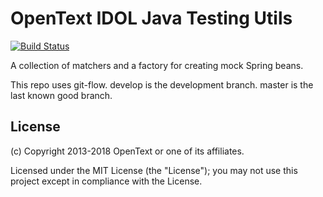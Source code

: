 # OpenText IDOL Java Testing Utils #

[![Build Status](https://travis-ci.org/microfocus-idol/java-testing-utils.svg?branch=master)](https://travis-ci.org/microfocus-idol/java-testing-utils)

A collection of matchers and a factory for creating mock Spring beans.

This repo uses git-flow. develop is the development branch. master is the last known good branch.

## License

(c) Copyright 2013-2018 OpenText or one of its affiliates.

Licensed under the MIT License (the "License"); you may not use this project except in compliance with the License.
